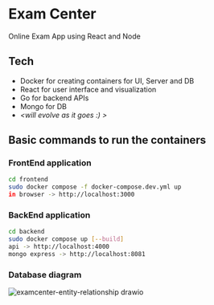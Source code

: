 # Exam Center
Online Exam App using React and Node

## Tech
- Docker for creating containers for UI, Server and DB
- React for user interface and visualization
- Go for backend APIs
- Mongo for DB
- _<will evolve as it goes :) >_

## Basic commands to run the containers

### FrontEnd application
```sh
cd frontend
sudo docker compose -f docker-compose.dev.yml up
in browser -> http://localhost:3000
```

### BackEnd application
```sh
cd backend
sudo docker compose up [--build]
api -> http://localhost:4000
mongo express -> http://localhost:8081
```
### Database diagram
![examcenter-entity-relationship drawio](https://user-images.githubusercontent.com/111428615/195801105-8277fecd-7a2a-40b5-8cde-22ee506f6831.png)
